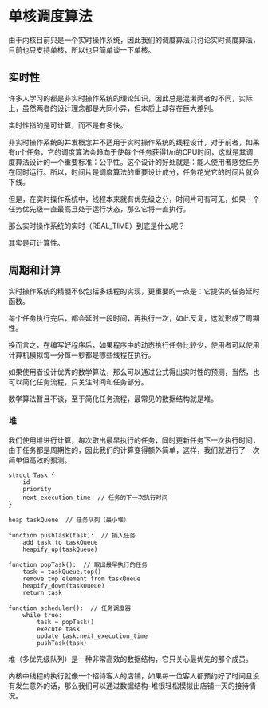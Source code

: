 # 单核调度算法

由于内核目前只是一个实时操作系统，因此我们的调度算法只讨论实时调度算法，目前也只支持单核，所以也只简单谈一下单核。



## 实时性

许多人学习的都是非实时操作系统的理论知识，因此总是混淆两者的不同，实际上，虽然两者的设计理念都是大同小异，但本质上却存在巨大差别。

实时性指的是可计算，而不是有多快。

非实时操作系统的并发概念并不适用于实时操作系统的线程设计，对于前者，如果有n个任务，它的调度算法会趋向于使每个任务获得1/n的CPU时间，这就是其调度算法设计的一个重要标准：公平性。这个设计的好处就是：能人使用者感觉任务在同时运行。所以，时间片是调度算法的重要设计成分，任务花光它的时间片就会下线。

但是，在实时操作系统中，线程本来就有优先级之分，时间片可有可无，如果一个任务优先级一直最高且处于运行状态，那么它将一直执行。

那么实时操作系统的实时（REAL_TIME）到底是什么呢？

其实是可计算性。

## 周期和计算

实时操作系统的精髓不仅包括多线程的实现，更重要的一点是：它提供的任务延时函数。

每个任务执行完后，都会延时一段时间，再执行一次，如此反复，这就形成了周期性。

换而言之，在编写好程序后，如果程序中的动态执行任务比较少，使用者可以使用计算机模拟每一分每一秒都是哪些线程在执行。

如果使用者设计优秀的数学算法，那么可以通过公式得出实时性的预测，当然，也可以简化任务流程，只关注时间和任务部分。

数学算法暂且不谈，至于简化任务流程，最常见的数据结构就是堆。

### 堆

我们使用堆进行计算，每次取出最早执行的任务，同时更新任务下一次执行时间，由于任务都是周期性的，因此我们的计算变得额外简单，这样，我们就进行了一次简单但高效的预测。

```
struct Task {
    id
    priority
    next_execution_time  // 任务的下一次执行时间
}

heap taskQueue  // 任务队列（最小堆）

function pushTask(task):  // 插入任务
    add task to taskQueue
    heapify_up(taskQueue)

function popTask():  // 取出最早执行的任务
    task = taskQueue.top()
    remove top element from taskQueue
    heapify_down(taskQueue)
    return task

function scheduler():  // 任务调度器
    while true:
        task = popTask()
        execute task
        update task.next_execution_time
        pushTask(task)

```

堆（多优先级队列）是一种非常高效的数据结构，它只关心最优先的那个成员。

内核中线程的执行就像一个招待客人的店铺，如果每一位客人都预约好了时间且没有发生意外的话，那么我们可以通过数据结构-堆很轻松模拟出店铺一天的接待情况。









